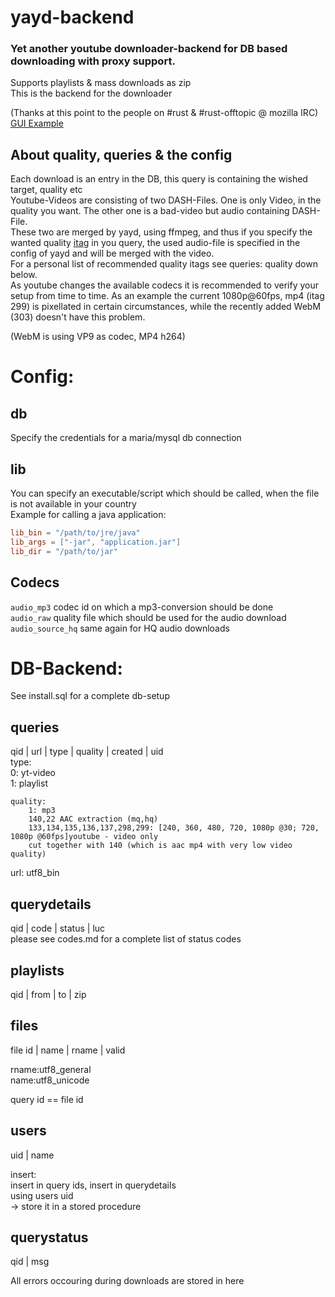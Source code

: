 # yayd-backend
### Yet another youtube downloader-backend for DB based downloading with proxy support. 
Supports playlists & mass downloads as zip  
This is the backend for the downloader  
  

(Thanks at this point to the people on #rust & #rust-offtopic @ mozilla IRC)  
[GUI Example](***REMOVED***)

## About quality, queries & the config
Each download is an entry in the DB, this query is containing the wished target, quality etc  
Youtube-Videos are consisting of two DASH-Files. One is only Video, in the quality you want.
The other one is a bad-video but audio containing DASH-File.  
These two are merged by yayd, using ffmpeg, and thus if you specify the wanted quality [itag](https://en.wikipedia.org/wiki/YouTube#Quality_and_formats)
in you query,
the used audio-file is specified in the config of yayd and will be merged with the video.  
For a personal list of recommended quality itags see queries: quality down below.  
As youtube changes the available codecs it is recommended to verify your setup from time to time.
As an example the current 1080p@60fps, mp4 (itag 299) is pixellated in certain circumstances, while the recently added
WebM (303) doesn't have this problem.  
  
(WebM is using VP9 as codec, MP4 h264)

# Config:
## db
Specify the credentials for a maria/mysql db connection
## lib
You can specify an executable/script which should be called, when the file is not available in your country  
Example for calling a java application:  
```toml
lib_bin = "/path/to/jre/java"
lib_args = ["-jar", "application.jar"]
lib_dir = "/path/to/jar"
```
## Codecs
`audio_mp3` codec id on which a mp3-conversion should be done  
`audio_raw` quality file which should be used for the audio download  
`audio_source_hq` same again for HQ audio downloads  

# DB-Backend:
See install.sql for a complete db-setup
## queries
qid | url | type | quality | created | uid   
	type:   
		0: yt-video  
		1: playlist  
		
	quality:  
		1: mp3  
		140,22 AAC extraction (mq,hq)  
		133,134,135,136,137,298,299: [240, 360, 480, 720, 1080p @30; 720, 1080p @60fps]youtube - video only  
		cut together with 140 (which is aac mp4 with very low video quality)  

url: utf8_bin

	
## querydetails
qid | code | status | luc  
	please see codes.md for a complete list of status codes

## playlists
qid | from | to | zip  

## files
file id | name | rname | valid  

rname:utf8_general  
name:utf8_unicode  

query id == file id

## users
uid | name  

insert:  
insert in query ids, insert in querydetails  
using users uid  
-> store it in a stored procedure  

## querystatus
qid | msg  

All errors occouring during downloads are stored in here